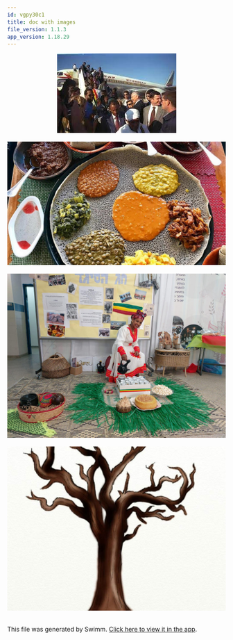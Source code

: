 ```yaml
---
id: vgpy30c1
title: doc with images
file_version: 1.1.3
app_version: 1.18.29
---
```


<div align="center"><img src="images/d2c4cf0e-a097-4501-bd16-81cbedaff161.jpeg" style="width:'50%'"/></div>

<br/>

<div align="center"><img src="images/c30a2e51-85a2-4d76-87e9-3baf8960daf1.jpeg" style="width:'50%'"/></div>

<br/>

<div align="center"><img src="images/b8f72640-16a2-4708-8cb8-d854e87f93dd.jpeg" style="width:'50%'"/></div>

<br/>

<div align="center"><img src="images/ae612f11-c0a6-4c8e-8ac2-26f3c8337f4d.jpeg" style="width:'50%'"/></div>

<br/>

This file was generated by Swimm. [Click here to view it in the app](https://swimm-web-app--pr-cu-866b19wkj-deloitte-make-inline-im-f25lid9j.web.app/repos/Z2l0aHViJTNBJTNBdDElM0ElM0FlcmFuLXN3aW1t/docs/vgpy30c1).
